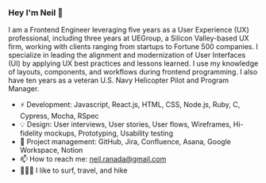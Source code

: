 ### Hey I'm Neil 👋
 
I am a Frontend Engineer leveraging five years as a User Experience (UX) professional, including three years at UEGroup, a Silicon Valley-based UX firm, working with clients ranging from startups to Fortune 500 companies. I specialize in leading the alignment and modernization of User Interfaces (UI) by applying UX best practices and lessons learned. I use my knowledge of layouts, components, and workflows during frontend programming. I also have ten years as a veteran U.S. Navy Helicopter Pilot and Program Manager.

- ⚡️ Development: Javascript, React.js, HTML, CSS, Node.js, Ruby, C, Cypress, Mocha, RSpec
- 💡 Design: User interviews, User stories, User flows, Wireframes, Hi-fidelity mockups, Prototyping, Usability testing
- 🚀 Project management: GitHub, Jira, Confluence, Asana, Google Workspace, Notion
- 📫 How to reach me: neil.ranada@gmail.com
- 🏄🏻‍♂️ I like to surf, travel, and hike

